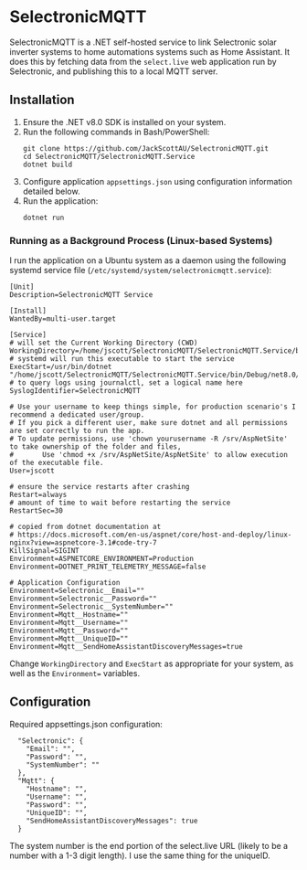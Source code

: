 # SelectronicMQTT

SelectronicMQTT is a .NET self-hosted service to link Selectronic solar inverter systems to home automations systems such as Home Assistant. 
It does this by fetching data from the `select.live` web application run by Selectronic, and publishing this to a local MQTT server.

## Installation

1. Ensure the .NET v8.0 SDK is installed on your system.
3. Run the following commands in Bash/PowerShell:
   ```
   git clone https://github.com/JackScottAU/SelectronicMQTT.git
   cd SelectronicMQTT/SelectronicMQTT.Service
   dotnet build
   ```
4. Configure application `appsettings.json` using configuration information detailed below.
5. Run the application:
   ```
   dotnet run
   ```

### Running as a Background Process (Linux-based Systems)

I run the application on a Ubuntu system as a daemon using the following systemd service file (`/etc/systemd/system/selectronicmqtt.service`):

```
[Unit]
Description=SelectronicMQTT Service

[Install]
WantedBy=multi-user.target

[Service]
# will set the Current Working Directory (CWD)
WorkingDirectory=/home/jscott/SelectronicMQTT/SelectronicMQTT.Service/bin/Debug/net8.0/
# systemd will run this executable to start the service
ExecStart=/usr/bin/dotnet "/home/jscott/SelectronicMQTT/SelectronicMQTT.Service/bin/Debug/net8.0/SelectronicMQTT.Service.dll"
# to query logs using journalctl, set a logical name here
SyslogIdentifier=SelectronicMQTT

# Use your username to keep things simple, for production scenario's I recommend a dedicated user/group.
# If you pick a different user, make sure dotnet and all permissions are set correctly to run the app.
# To update permissions, use 'chown yourusername -R /srv/AspNetSite' to take ownership of the folder and files,
#       Use 'chmod +x /srv/AspNetSite/AspNetSite' to allow execution of the executable file.
User=jscott

# ensure the service restarts after crashing
Restart=always
# amount of time to wait before restarting the service
RestartSec=30

# copied from dotnet documentation at
# https://docs.microsoft.com/en-us/aspnet/core/host-and-deploy/linux-nginx?view=aspnetcore-3.1#code-try-7
KillSignal=SIGINT
Environment=ASPNETCORE_ENVIRONMENT=Production
Environment=DOTNET_PRINT_TELEMETRY_MESSAGE=false

# Application Configuration
Environment=Selectronic__Email=""
Environment=Selectronic__Password=""
Environment=Selectronic__SystemNumber=""
Environment=Mqtt__Hostname=""
Environment=Mqtt__Username=""
Environment=Mqtt__Password=""
Environment=Mqtt__UniqueID=""
Environment=Mqtt__SendHomeAssistantDiscoveryMessages=true
```

Change `WorkingDirectory` and `ExecStart` as appropriate for your system, as well as the `Environment=` variables.

## Configuration

Required appsettings.json configuration:

```
  "Selectronic": {
    "Email": "",
    "Password": "",
    "SystemNumber": ""
  },
  "Mqtt": {
    "Hostname": "",
    "Username": "",
    "Password": "",
    "UniqueID": "",
    "SendHomeAssistantDiscoveryMessages": true
  }
```

The system number is the end portion of the select.live URL (likely to be a number with a 1-3 digit length). I use the same thing for the uniqueID.
